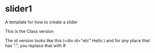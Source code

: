 # slider1
A template for how to create a slider

This is the Class version 

The id version looks like this (<div id="etc" Hello </div>) and for any place that has ".", you replace that with #

